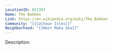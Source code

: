 ```yaml
---
LocationID: 811397
Name: The Bakken
Link: https://en.wikipedia.org/wiki/The_Bakken
Community: "[[Calhoun Isles]]"
Neighborhood: "[[West Maka Ska]]"
---
```


Description:

